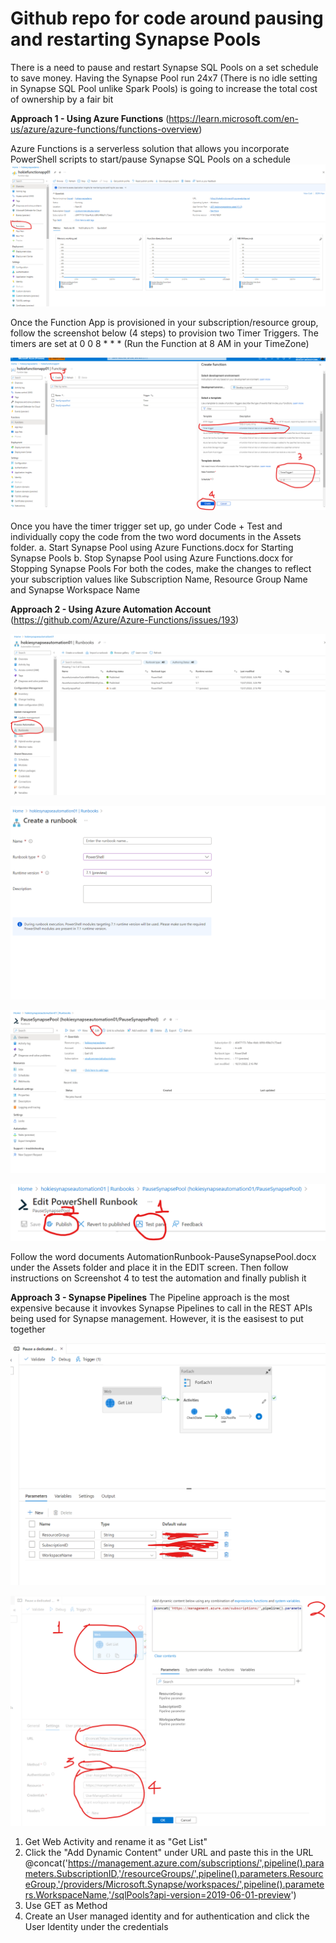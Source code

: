 # Github repo for code around pausing and restarting Synapse Pools

There is a need to pause and restart Synapse SQL Pools on a set schedule to save money. Having the Synapse Pool run 24x7 (There is no idle setting in Synapse SQL Pool unlike Spark Pools) is going to increase the total cost of ownership by a fair bit

**Approach 1 - Using Azure Functions**
(https://learn.microsoft.com/en-us/azure/azure-functions/functions-overview)

Azure Functions is a serverless solution that allows you incorporate PowerShell scripts to start/pause Synapse SQL Pools on a schedule
![FunctionApp1](https://github.com/ujvalgandhi1/PausingandRestartingSynapsePools/blob/main/Assets/FunctionApp-1.png)

Once the Function App is provisioned in your subscription/resource group, follow the screenshot below (4 steps) to provision two Timer Triggers. The timers are set at 0 0 8 * * * (Run the Function at 8 AM in your TimeZone)

![FunctionApp2](https://github.com/ujvalgandhi1/PausingandRestartingSynapsePools/blob/main/Assets/FunctionApp-2.png)

Once you have the timer trigger set up, go under Code + Test and individually copy the code from the two word documents in the Assets folder. 
a. Start Synapse Pool using Azure Functions.docx for Starting Synapse Pools
b. Stop Synapse Pool using Azure Functions.docx for Stopping Synapse Pools
For both the codes, make the changes to reflect your subscription values like Subscription Name, Resource Group Name and Synapse Workspace Name



**Approach 2 - Using Azure Automation Account** 
(https://github.com/Azure/Azure-Functions/issues/193)

![Automation Runbook1](https://github.com/ujvalgandhi1/PausingandRestartingSynapsePools/blob/main/Assets/AutomationRunbook-1.png)

![Automation Runbook2](https://github.com/ujvalgandhi1/PausingandRestartingSynapsePools/blob/main/Assets/AutomationRunbook-2.png)

![Automation Runbook3](https://github.com/ujvalgandhi1/PausingandRestartingSynapsePools/blob/main/Assets/AutomationRunbook-3.png)

![Automation Runbook4](https://github.com/ujvalgandhi1/PausingandRestartingSynapsePools/blob/main/Assets/AutomationRunbook-4.png)

Follow the word documents AutomationRunbook-PauseSynapsePool.docx under the Assets folder and place it in the EDIT screen. Then follow instructions on Screenshot 4 to test the automation and finally publish it


**Approach 3 - Synapse Pipelines**
The Pipeline approach is the most expensive because it invovkes Synapse Pipelines to call in the REST APIs being used for Synapse management. However, it is the easisest to put together

![Pipeline-1](https://github.com/ujvalgandhi1/PausingandRestartingSynapsePools/blob/main/Assets/Pipeline-1.png)

![Pipeline-2](https://github.com/ujvalgandhi1/PausingandRestartingSynapsePools/blob/main/Assets/Pipeline-2.png)
1. Get Web Activity and rename it as "Get List"
2. Click the "Add Dynamic Content" under URL and paste this in the URL 
@concat('https://management.azure.com/subscriptions/',pipeline().parameters.SubscriptionID,'/resourceGroups/',pipeline().parameters.ResourceGroup,'/providers/Microsoft.Synapse/workspaces/',pipeline().parameters.WorkspaceName,'/sqlPools?api-version=2019-06-01-preview')
3. Use GET as Method
4. Create an User managed identity and for authentication and click the User Identity under the credentials

